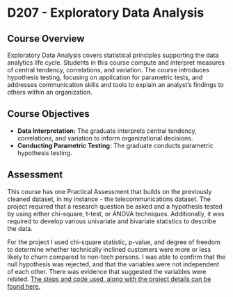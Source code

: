 # D207 - Exploratory Data Analysis

## Course Overview

Exploratory Data Analysis covers statistical principles supporting the data analytics life cycle. Students in this course compute and interpret measures of central tendency, correlations, and variation. The course introduces hypothesis testing, focusing on application for parametric tests, and addresses communication skills and tools to explain an analyst’s findings to others within an organization.

## Course Objectives

- **Data Interpretation:** The graduate interprets central tendency, correlations, and variation to inform organizational decisions.
- **Conducting Parametric Testing:** The graduate conducts parametric hypothesis testing.

## Assessment

This course has one Practical Assessment that builds on the previously cleaned dataset, in my instance - the telecommunications dataset. The project required that a research question be asked and a hypothesis tested by using either chi-square, t-test, or ANOVA techniques. Additionally, it was required to develop various univariate and bivariate statistics to describe the data. 

For the project I used chi-square statistic, p-value, and degree of freedom to determine whether technically inclined customers were more or less likely to churn compared to non-tech persons. I was able to confirm that the null hypothesis was rejected, and that the variables were not independent of each other. There was evidence that suggested the variables were related. [The steps and code used, along with the project details can be found here.](https://github.com/churchill-briana/MSDA/blob/main/Exploratory%20Data%20Analysis%20/Task%20One)
